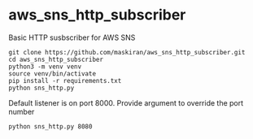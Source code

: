 # aws_sns_http_subscriber

Basic HTTP susbscriber for AWS SNS


```
git clone https://github.com/maskiran/aws_sns_http_subscriber.git
cd aws_sns_http_subscriber
python3 -m venv venv
source venv/bin/activate
pip install -r requirements.txt
python sns_http.py
```

Default listener is on port 8000. Provide argument to override the port number

```
python sns_http.py 8080
```

